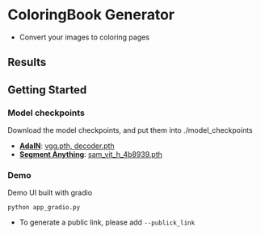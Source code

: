 # ColoringBook Generator
- Convert your images to coloring pages

## Results

## Getting Started
### Model checkpoints
Download the model checkpoints, and put them into ./model_checkpoints
- [**AdaIN**](https://github.com/naoto0804/pytorch-AdaIN): [vgg.pth, decoder.pth](https://drive.google.com/drive/folders/1GEb1KGGMdy02wDxu85_IIgNv5cXyQTex)
- [**Segment Anything**](https://github.com/facebookresearch/segment-anything#model-checkpoints): [sam_vit_h_4b8939.pth](https://dl.fbaipublicfiles.com/segment_anything/sam_vit_h_4b8939.pth)

### Demo
Demo UI built with gradio
```
python app_gradio.py
```
- To generate a public link, please add ```--publick_link```
